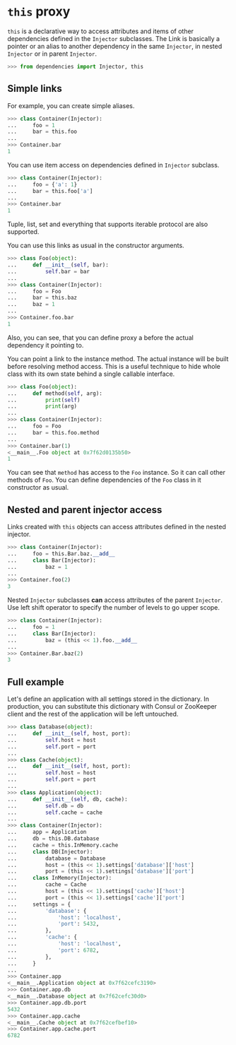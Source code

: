 # `this` proxy

`this` is a declarative way to access attributes and items of other
dependencies defined in the `Injector` subclasses. The Link is basically
a pointer or an alias to another dependency in the same `Injector`, in
nested `Injector` or in parent `Injector`.

```python
>>> from dependencies import Injector, this
```

## Simple links

For example, you can create simple aliases.

```python
>>> class Container(Injector):
...     foo = 1
...     bar = this.foo
...
>>> Container.bar
1
```

You can use item access on dependencies defined in `Injector` subclass.

```python
>>> class Container(Injector):
...     foo = {'a': 1}
...     bar = this.foo['a']
...
>>> Container.bar
1
```

Tuple, list, set and everything that supports iterable protocol are also
supported.

You can use this links as usual in the constructor arguments.

```python
>>> class Foo(object):
...     def __init__(self, bar):
...         self.bar = bar
...
>>> class Container(Injector):
...     foo = Foo
...     bar = this.baz
...     baz = 1
...
>>> Container.foo.bar
1
```

Also, you can see, that you can define proxy a before the actual
dependency it pointing to.

You can point a link to the instance method. The actual instance will be
built before resolving method access. This is a useful technique to hide
whole class with its own state behind a single callable interface.

```python
>>> class Foo(object):
...     def method(self, arg):
...         print(self)
...         print(arg)
...
>>> class Container(Injector):
...     foo = Foo
...     bar = this.foo.method
...
>>> Container.bar(1)
<__main__.Foo object at 0x7f62d0135b50>
1
```

You can see that `method` has access to the `Foo` instance. So it can
call other methods of `Foo`. You can define dependencies of the `Foo`
class in it constructor as usual.

## Nested and parent injector access

Links created with `this` objects can access attributes defined in the
nested injector.

```python
>>> class Container(Injector):
...     foo = this.Bar.baz.__add__
...     class Bar(Injector):
...         baz = 1
...
>>> Container.foo(2)
3
```

Nested `Injector` subclasses **can** access attributes of the parent
`Injector`. Use left shift operator to specify the number of levels to
go upper scope.

```python
>>> class Container(Injector):
...     foo = 1
...     class Bar(Injector):
...         baz = (this << 1).foo.__add__
...
>>> Container.Bar.baz(2)
3
```

## Full example

Let's define an application with all settings stored in the dictionary.
In production, you can substitute this dictionary with Consul or
ZooKeeper client and the rest of the application will be left untouched.

```python
>>> class Database(object):
...     def __init__(self, host, port):
...         self.host = host
...         self.port = port
...
>>> class Cache(object):
...     def __init__(self, host, port):
...         self.host = host
...         self.port = port
...
>>> class Application(object):
...     def __init__(self, db, cache):
...         self.db = db
...         self.cache = cache
...
>>> class Container(Injector):
...     app = Application
...     db = this.DB.database
...     cache = this.InMemory.cache
...     class DB(Injector):
...         database = Database
...         host = (this << 1).settings['database']['host']
...         port = (this << 1).settings['database']['port']
...     class InMemory(Injector):
...         cache = Cache
...         host = (this << 1).settings['cache']['host']
...         port = (this << 1).settings['cache']['port']
...     settings = {
...         'database': {
...             'host': 'localhost',
...             'port': 5432,
...         },
...         'cache': {
...             'host': 'localhost',
...             'port': 6782,
...         },
...     }
...
>>> Container.app
<__main__.Application object at 0x7f62cefc3190>
>>> Container.app.db
<__main__.Database object at 0x7f62cefc30d0>
>>> Container.app.db.port
5432
>>> Container.app.cache
<__main__.Cache object at 0x7f62cefbef10>
>>> Container.app.cache.port
6782
```
